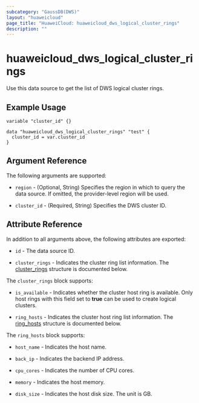 ```yaml
---
subcategory: "GaussDB(DWS)"
layout: "huaweicloud"
page_title: "HuaweiCloud: huaweicloud_dws_logical_cluster_rings"
description: ""
---
```


# huaweicloud_dws_logical_cluster_rings

Use this data source to get the list of DWS logical cluster rings.

## Example Usage

```hcl
variable "cluster_id" {}

data "huaweicloud_dws_logical_cluster_rings" "test" {
  cluster_id = var.cluster_id
}
```

## Argument Reference

The following arguments are supported:

* `region` - (Optional, String) Specifies the region in which to query the data source.
  If omitted, the provider-level region will be used.

* `cluster_id` - (Required, String) Specifies the DWS cluster ID.

## Attribute Reference

In addition to all arguments above, the following attributes are exported:

* `id` - The data source ID.

* `cluster_rings` - Indicates the cluster ring list information.
  The [cluster_rings](#LogicalClusterRings_ClusterRings) structure is documented below.

<a name="LogicalClusterRings_ClusterRings"></a>
The `cluster_rings` block supports:

* `is_available` - Indicates whether the cluster host ring is available. Only host rings with this field set to **true**
  can be used to create logical clusters.

* `ring_hosts` - Indicates the cluster host ring list information.
  The [ring_hosts](#LogicalClusterRings_ClusterRingsRingHosts) structure is documented below.

<a name="LogicalClusterRings_ClusterRingsRingHosts"></a>
The `ring_hosts` block supports:

* `host_name` - Indicates the host name.

* `back_ip` - Indicates the backend IP address.

* `cpu_cores` - Indicates the number of CPU cores.

* `memory` - Indicates the host memory.

* `disk_size` - Indicates the host disk size. The unit is GB.
